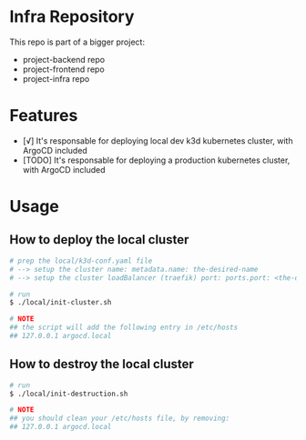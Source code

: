 # Infra Repository

This repo is part of a bigger project:

- project-backend repo
- project-frontend repo
- project-infra repo

# Features

- [√] It's responsable for deploying local dev k3d kubernetes cluster, with ArgoCD included
- [TODO] It's responsable for deploying a production kubernetes cluster, with ArgoCD included

# Usage

## How to deploy the local cluster

```sh
# prep the local/k3d-conf.yaml file
# --> setup the cluster name: metadata.name: the-desired-name
# --> setup the cluster loadBalancer (traefik) port: ports.port: <the-desired-port-number>:80

# run
$ ./local/init-cluster.sh

# NOTE
## the script will add the following entry in /etc/hosts
## 127.0.0.1 argocd.local
```

## How to destroy the local cluster

```sh
# run
$ ./local/init-destruction.sh

# NOTE
## you should clean your /etc/hosts file, by removing:
## 127.0.0.1 argocd.local
```
